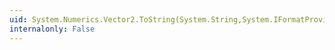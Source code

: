 ```yaml
---
uid: System.Numerics.Vector2.ToString(System.String,System.IFormatProvider)
internalonly: False
---
```

